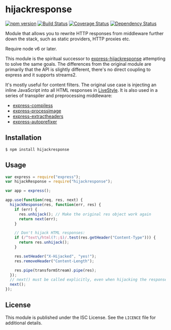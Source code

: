 # hijackresponse

[![npm version](https://badge.fury.io/js/hijackresponse.svg)](https://www.npmjs.com/package/hijackresponse)
[![Build Status](https://travis-ci.org/gustavnikolaj/hijackresponse.svg)](https://travis-ci.org/gustavnikolaj/hijackresponse)
[![Coverage Status](https://coveralls.io/repos/gustavnikolaj/hijackresponse/badge.svg?branch=master&service=github)](https://coveralls.io/github/gustavnikolaj/hijackresponse?branch=master)
[![Dependency Status](https://david-dm.org/gustavnikolaj/hijackresponse.svg)](https://david-dm.org/gustavnikolaj/hijackresponse)

Module that allows you to rewrite HTTP responses from middleware further down
the stack, such as static providers, HTTP proxies etc.

Require node v6 or later.

This module is the spiritual successor to
[express-hijackresponse](https://github.com/papandreou/express-hijackresponse)
attempting to solve the same goals. The differences from the original module are
primarily that the API is slightly different, there's no direct coupling to
express and it supports streams2.

It's mostly useful for content filters. The original use case is injecting an
inline JavaScript into all HTML responses in
[LiveStyle](https://github.com/One-com/livestyle). It is also used in a series
of transpiler and preprocessing middleware:

- [express-compiless](https://github.com/papandreou/express-compiless)
- [express-processimage](https://github.com/papandreou/express-processimage)
- [express-extractheaders](https://github.com/papandreou/express-extractheaders)
- [express-autoprefixer](https://github.com/gustavnikolaj/express-autoprefixer)

## Installation

```
$ npm install hijackresponse
```

## Usage

```js
var express = require("express");
var hijackResponse = require("hijackresponse");

var app = express();

app.use(function(req, res, next) {
  hijackResponse(res, function(err, res) {
    if (err) {
      res.unhijack(); // Make the original res object work again
      return next(err);
    }

    // Don't hijack HTML responses:
    if (/^text\/html(?:;$)/.test(res.getHeader("Content-Type"))) {
      return res.unhijack();
    }

    res.setHeader("X-Hijacked", "yes!");
    res.removeHeader("Content-Length");

    res.pipe(transformStream).pipe(res);
  });
  // next() must be called explicitly, even when hijacking the response:
  next();
});
```

## License

This module is published under the ISC License. See the `LICENCE` file for
additional details.
